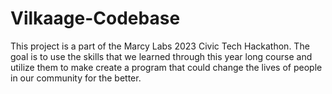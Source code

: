 # Vilkaage-Codebase
This project is a part of the Marcy Labs 2023 Civic Tech Hackathon. The goal is to use the skills that we learned through this year long course and utilize them to make create a program that could change the lives of people in our community for the better.
